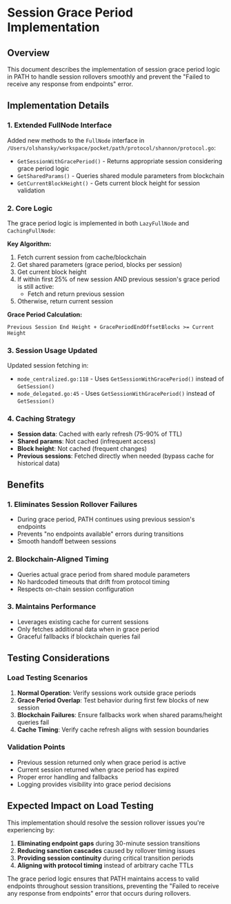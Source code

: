 # Session Grace Period Implementation

## Overview

This document describes the implementation of session grace period logic in PATH to handle session rollovers smoothly and prevent the "Failed to receive any response from endpoints" error.

## Implementation Details

### 1. Extended FullNode Interface

Added new methods to the `FullNode` interface in `/Users/olshansky/workspace/pocket/path/protocol/shannon/protocol.go`:

- `GetSessionWithGracePeriod()` - Returns appropriate session considering grace period logic
- `GetSharedParams()` - Queries shared module parameters from blockchain
- `GetCurrentBlockHeight()` - Gets current block height for session validation

### 2. Core Logic

The grace period logic is implemented in both `LazyFullNode` and `CachingFullNode`:

**Key Algorithm:**

1. Fetch current session from cache/blockchain
2. Get shared parameters (grace period, blocks per session)
3. Get current block height
4. If within first 25% of new session AND previous session's grace period is still active:
   - Fetch and return previous session
5. Otherwise, return current session

**Grace Period Calculation:**

```
Previous Session End Height + GracePeriodEndOffsetBlocks >= Current Height
```

### 3. Session Usage Updated

Updated session fetching in:

- `mode_centralized.go:118` - Uses `GetSessionWithGracePeriod()` instead of `GetSession()`
- `mode_delegated.go:45` - Uses `GetSessionWithGracePeriod()` instead of `GetSession()`

### 4. Caching Strategy

- **Session data**: Cached with early refresh (75-90% of TTL)
- **Shared params**: Not cached (infrequent access)
- **Block height**: Not cached (frequent changes)
- **Previous sessions**: Fetched directly when needed (bypass cache for historical data)

## Benefits

### 1. Eliminates Session Rollover Failures

- During grace period, PATH continues using previous session's endpoints
- Prevents "no endpoints available" errors during transitions
- Smooth handoff between sessions

### 2. Blockchain-Aligned Timing

- Queries actual grace period from shared module parameters
- No hardcoded timeouts that drift from protocol timing
- Respects on-chain session configuration

### 3. Maintains Performance

- Leverages existing cache for current sessions
- Only fetches additional data when in grace period
- Graceful fallbacks if blockchain queries fail

## Testing Considerations

### Load Testing Scenarios

1. **Normal Operation**: Verify sessions work outside grace periods
2. **Grace Period Overlap**: Test behavior during first few blocks of new session
3. **Blockchain Failures**: Ensure fallbacks work when shared params/height queries fail
4. **Cache Timing**: Verify cache refresh aligns with session boundaries

### Validation Points

- Previous session returned only when grace period is active
- Current session returned when grace period has expired
- Proper error handling and fallbacks
- Logging provides visibility into grace period decisions

## Expected Impact on Load Testing

This implementation should resolve the session rollover issues you're experiencing by:

1. **Eliminating endpoint gaps** during 30-minute session transitions
2. **Reducing sanction cascades** caused by rollover timing issues
3. **Providing session continuity** during critical transition periods
4. **Aligning with protocol timing** instead of arbitrary cache TTLs

The grace period logic ensures that PATH maintains access to valid endpoints throughout session transitions, preventing the "Failed to receive any response from endpoints" error that occurs during rollovers.
